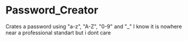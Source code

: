 # Password_Creator
Crates a password using "a-z", "A-Z", "0-9" and "_" 
I know it is nowhere near a professional standart but i dont care
